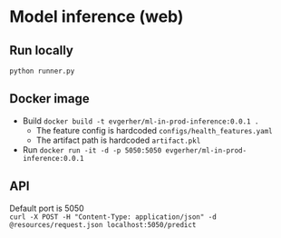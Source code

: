 # Model inference (web)

## Run locally 

`python runner.py`

## Docker image

- Build `docker build -t evgerher/ml-in-prod-inference:0.0.1 .`  
  - The feature config is hardcoded `configs/health_features.yaml`  
  - The artifact path is hardcoded `artifact.pkl`  
- Run `docker run -it -d -p 5050:5050 evgerher/ml-in-prod-inference:0.0.1`  

## API

Default port is 5050  
`curl -X POST -H "Content-Type: application/json" -d @resources/request.json localhost:5050/predict`  




